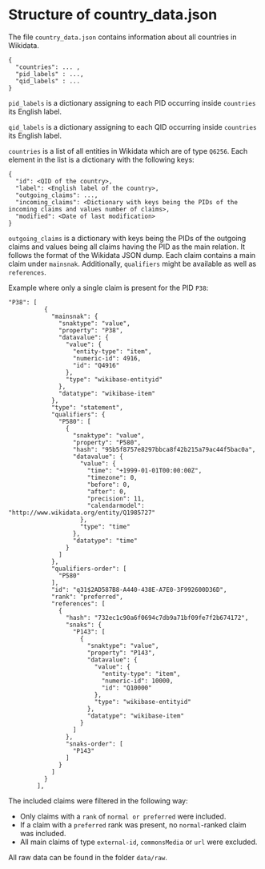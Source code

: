 # Structure of country_data.json

The file `country_data.json` contains information about all countries in Wikidata.

```
{
  "countries": ... ,
  "pid_labels" : ...,
  "qid_labels" : ... 
}
```

`pid_labels` is a dictionary assigning to each PID occurring inside `countries` its English label.

`qid_labels` is a dictionary assigning to each QID occurring inside `countries` its English label.

`countries` is a list of all entities in Wikidata which are of type `Q6256`. 
Each element in the list is a dictionary with the following keys:

```
{
  "id": <QID of the country>,
  "label": <English label of the country>,
  "outgoing_claims": ...,
  "incoming_claims": <Dictionary with keys being the PIDs of the incoming claims and values number of claims>,
  "modified": <Date of last modification>
}
```

`outgoing_claims` is a dictionary with keys being the PIDs of the outgoing claims and values being all claims having the PID as the main relation. 
It follows the format of the Wikidata JSON dump. Each claim contains a main claim under `mainsnak`.
Additionally, `qualifiers` might be available as well as `references`.

Example where only a single claim is present for the PID `P38`:
```
"P38": [
          {
            "mainsnak": {
              "snaktype": "value",
              "property": "P38",
              "datavalue": {
                "value": {
                  "entity-type": "item",
                  "numeric-id": 4916,
                  "id": "Q4916"
                },
                "type": "wikibase-entityid"
              },
              "datatype": "wikibase-item"
            },
            "type": "statement",
            "qualifiers": {
              "P580": [
                {
                  "snaktype": "value",
                  "property": "P580",
                  "hash": "95b5f8757e8297bbca8f42b215a79ac44f5bac0a",
                  "datavalue": {
                    "value": {
                      "time": "+1999-01-01T00:00:00Z",
                      "timezone": 0,
                      "before": 0,
                      "after": 0,
                      "precision": 11,
                      "calendarmodel": "http://www.wikidata.org/entity/Q1985727"
                    },
                    "type": "time"
                  },
                  "datatype": "time"
                }
              ]
            },
            "qualifiers-order": [
              "P580"
            ],
            "id": "q31$2AD587B8-A440-438E-A7E0-3F992600D36D",
            "rank": "preferred",
            "references": [
              {
                "hash": "732ec1c90a6f0694c7db9a71bf09fe7f2b674172",
                "snaks": {
                  "P143": [
                    {
                      "snaktype": "value",
                      "property": "P143",
                      "datavalue": {
                        "value": {
                          "entity-type": "item",
                          "numeric-id": 10000,
                          "id": "Q10000"
                        },
                        "type": "wikibase-entityid"
                      },
                      "datatype": "wikibase-item"
                    }
                  ]
                },
                "snaks-order": [
                  "P143"
                ]
              }
            ]
          }
        ],
```

The included claims were filtered in the following way:
- Only claims with a `rank` of `normal or preferred` were included.
- If a claim with a `preferred` rank was present, no `normal`-ranked claim was included.
- All main claims of type `external-id`, `commonsMedia` or `url` were excluded.

All raw data can be found in the folder `data/raw`.
